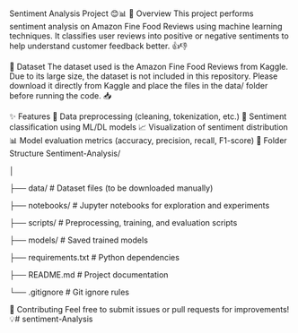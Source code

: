 Sentiment Analysis Project 😊📊
🚀 Overview
This project performs sentiment analysis on Amazon Fine Food Reviews using machine learning techniques.
It classifies user reviews into positive or negative sentiments to help understand customer feedback better. 👍👎

📂 Dataset
The dataset used is the Amazon Fine Food Reviews from Kaggle.
Due to its large size, the dataset is not included in this repository.
Please download it directly from Kaggle and place the files in the data/ folder before running the code. 📥

✨ Features
🧹 Data preprocessing (cleaning, tokenization, etc.)
🤖 Sentiment classification using ML/DL models
📈 Visualization of sentiment distribution
📊 Model evaluation metrics (accuracy, precision, recall, F1-score)
📁 Folder Structure
Sentiment-Analysis/

│

├── data/ # Dataset files (to be downloaded manually)

├── notebooks/ # Jupyter notebooks for exploration and experiments

├── scripts/ # Preprocessing, training, and evaluation scripts

├── models/ # Saved trained models

├── requirements.txt # Python dependencies

├── README.md # Project documentation

└── .gitignore # Git ignore rules

🤝 Contributing
Feel free to submit issues or pull requests for improvements! 💡# sentiment-Analysis
